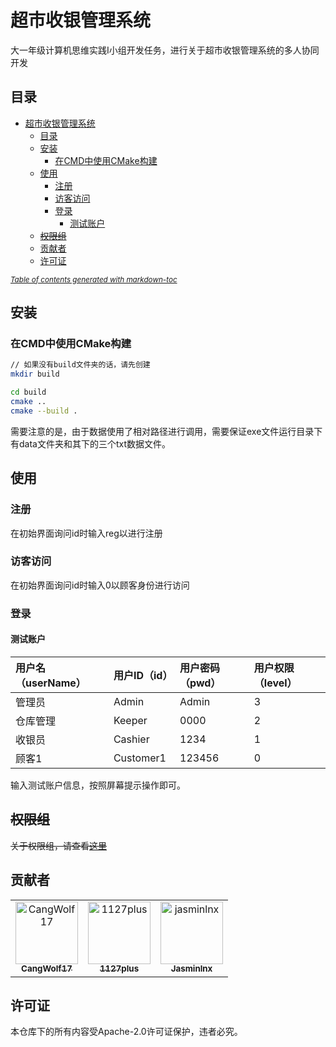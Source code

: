 # 超市收银管理系统
大一年级计算机思维实践I小组开发任务，进行关于超市收银管理系统的多人协同开发

## 目录

- [超市收银管理系统](#超市收银管理系统)
  * [目录](#目录)
  * [安装](#[安装](#--))
    + [在CMD中使用CMake构建](#在CMD中使用CMake构建)
  * [使用](#使用)
    + [注册](#[注册](#--))
    + [访客访问](#访客访问)
    + [登录](#登录)
      - [测试账户](#测试账户)
  * [~~权限组~~](#~~权限组~~)
  * [贡献者](#贡献者)
  * [许可证](#许可证)

<small><i><a href='http://ecotrust-canada.github.io/markdown-toc/'>Table of contents generated with markdown-toc</a></i></small>



## 安装

### 在CMD中使用CMake构建

``` bash
// 如果没有build文件夹的话，请先创建
mkdir build

cd build
cmake ..
cmake --build .

```

需要注意的是，由于数据使用了相对路径进行调用，需要保证exe文件运行目录下有data文件夹和其下的三个txt数据文件。



## 使用

### 注册

在初始界面询问id时输入reg以进行注册



### 访客访问

在初始界面询问id时输入0以顾客身份进行访问



### 登录

#### 测试账户

| 用户名（userName） | 用户ID（id） | 用户密码（pwd） | 用户权限（level） |
| :----------------- | :--------------- | :------------------ | :-------------------- |
| 管理员             | Admin            | Admin               | 3                     |
| 仓库管理           | Keeper           | 0000                | 2                     |
| 收银员             | Cashier          | 1234                | 1                     |
| 顾客1              | Customer1        | 123456              | 0                     |

输入测试账户信息，按照屏幕提示操作即可。



## ~~权限组~~

~~关于权限组，请查看[这里](doc/authority.md)~~



## 贡献者

<!-- readme: collaborators,contributors -start -->
<table>
<tr>
    <td align="center">
        <a href="https://github.com/CangWolf17">
            <img src="https://avatars.githubusercontent.com/u/36698465?v=4" width="100;" alt="CangWolf17"/>
            <br />
            <sub><b>CangWolf17</b></sub>
        </a>
    </td>
    <td align="center">
        <a href="https://github.com/1127plus">
            <img src="https://avatars.githubusercontent.com/u/153910583?v=4" width="100;" alt="1127plus"/>
            <br />
            <sub><b>1127plus</b></sub>
        </a>
    </td>
    <td align="center">
        <a href="https://github.com/jasminlnx">
            <img src="https://avatars.githubusercontent.com/u/154338878?v=4" width="100;" alt="jasminlnx"/>
            <br />
            <sub><b>Jasminlnx</b></sub>
        </a>
    </td></tr>
</table>
<!-- readme: collaborators,contributors -end -->



## 许可证

本仓库下的所有内容受Apache-2.0许可证保护，违者必究。

